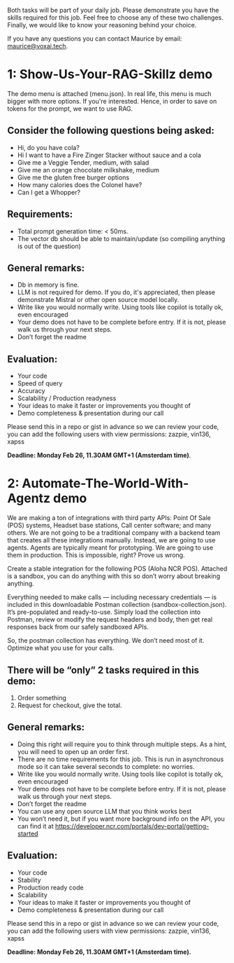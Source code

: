 Both tasks will be part of your daily job. Please demonstrate you have the skills required for this job. Feel free to choose any of these two challenges. Finally, we would like to know your reasoning behind your choice.

If you have any questions you can contact Maurice by email: maurice@voxai.tech.

# 1: Show-Us-Your-RAG-Skillz demo
The demo menu is attached (menu.json). In real life, this menu is much bigger with more options. If you're interested. Hence, in order to save on tokens for the prompt, we want to use RAG.

## Consider the following questions being asked:

- Hi, do you have cola?
- Hi I want to have a Fire Zinger Stacker without sauce and a cola
- Give me a Veggie Tender, medium, with salad
- Give me an orange chocolate milkshake, medium
- Give me the gluten free burger options
- How many calories does the Colonel have?
- Can I get a Whopper?

## Requirements:

- Total prompt generation time: < 50ms.
- The vector db should be able to maintain/update (so compiling anything is out of the question)

## General remarks:

- Db in memory is fine.
- LLM is not required for demo. If you do, it's appreciated, then please demonstrate Mistral or other open source model locally.
- Write like you would normally write. Using tools like copilot is totally ok, even encouraged
- Your demo does not have to be complete before entry. If it is not, please walk us through your next steps.
- Don’t forget the readme

## Evaluation:
- Your code
- Speed of query
- Accuracy
- Scalability / Production readyness
- Your ideas to make it faster or improvements you thought of
- Demo completeness & presentation during our call

Please send this in a repo or gist in advance so we can review your code, you can add the following users with view permissions: zazpie, vin136, xapss

**Deadline: Monday Feb 26, 11.30AM GMT+1 (Amsterdam time)**.

# 2: Automate-The-World-With-Agentz demo

We are making a ton of integrations with third party APIs: Point Of Sale (POS) systems, Headset base stations, Call center software; and many others.
We are not going to be a traditional company with a backend team that creates all these integrations manually. Instead, we are going to use agents.
Agents are typically meant for prototyping. We are going to use them in production. This is impossible, right? Prove us wrong.

Create a stable integration for the following POS (Aloha NCR POS). Attached is a sandbox, you can do anything with this so don’t worry about breaking anything.

Everything needed to make calls — including necessary credentials — is included in this downloadable Postman collection (sandbox-collection.json). It’s pre-populated and ready-to-use. Simply load the collection into Postman, review or modify the request headers and body, then get real responses back from our safely sandboxed APIs.

So, the postman collection has everything. We don’t need most of it. Optimize what you use for your calls.

## There will be “only” 2 tasks required in this demo:

1. Order something
2. Request for checkout, give the total.

## General remarks:

- Doing this right will require you to think through multiple steps. As a hint, you will need to open up an order first.
- There are no time requirements for this job. This is run in asynchronous mode so it can take several seconds to complete: no worries.
- Write like you would normally write. Using tools like copilot is totally ok, even encouraged
- Your demo does not have to be complete before entry. If it is not, please walk us through your next steps.
- Don’t forget the readme
- You can use any open source LLM that you think works best
- You won’t need it, but if you want more background info on the API, you can find it at https://developer.ncr.com/portals/dev-portal/getting-started

## Evaluation:

- Your code
- Stability
- Production ready code
- Scalability
- Your ideas to make it faster or improvements you thought of
- Demo completeness & presentation during our call

Please send this in a repo or gist in advance so we can review your code, you can add the following users with view permissions: zazpie, vin136, xapss

**Deadline: Monday Feb 26, 11.30AM GMT+1 (Amsterdam time).**